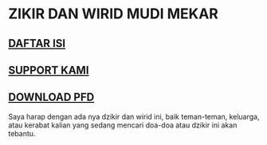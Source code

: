 <style>
    body {background-image: (/TESTING/ASET/LOGO.jpg/)}
</style>

# ZIKIR DAN WIRID MUDI MEKAR

## [DAFTAR ISI](/TESTING/DAFTAR%20ISI/)
## [SUPPORT KAMI](/TESTING/SUPPORT%20KAMI/)
## [DOWNLOAD PFD](/TESTING/DOWNLOAD%20PDF/)


Saya harap dengan ada nya dzikir dan wirid ini, baik teman-teman, keluarga,
atau kerabat kalian yang sedang mencari doa-doa atau dzikir ini akan tebantu.
 